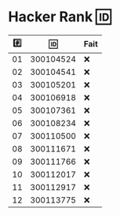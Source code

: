 # Hacker Rank :id:

|:hash:| :id:      | Fait |
|------|-----------|-------------------------|
| 01   | 300104524 | :x:        |
| 02   | 300104541 | :x:        |
| 03   | 300105201 | :x:        |
| 04   | 300106918 | :x:        |
| 05   | 300107361 | :x:        |
| 06   | 300108234 | :x:        |
| 07   | 300110500 | :x:        |
| 08   | 300111671 | :x:        |
| 09   | 300111766 | :x:        |
| 10   | 300112017 | :x:        |
| 11   | 300112917 | :x:        |
| 12   | 300113775 | :x:        |
